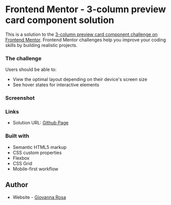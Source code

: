 # Frontend Mentor - 3-column preview card component solution

This is a solution to the [3-column preview card component challenge on Frontend Mentor](https://www.frontendmentor.io/challenges/3column-preview-card-component-pH92eAR2-). Frontend Mentor challenges help you improve your coding skills by building realistic projects.

### The challenge

Users should be able to:

- View the optimal layout depending on their device's screen size
- See hover states for interactive elements

### Screenshot

### Links

- Solution URL: [Github Page](https://giovanna-mrosa.github.io/FrontendMentor-3columnCard/)

### Built with

- Semantic HTML5 markup
- CSS custom properties
- Flexbox
- CSS Grid
- Mobile-first workflow

## Author

- Website - [Giovanna Rosa](https://github.com/giovanna-mrosa)
